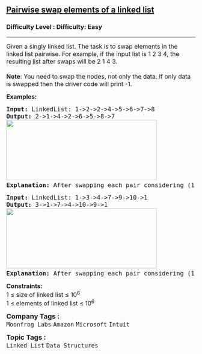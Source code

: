 <h2><a href="https://www.geeksforgeeks.org/problems/pairwise-swap-elements-of-a-linked-list-by-swapping-data/1?page=6&difficulty=Easy&sortBy=submissions">Pairwise swap elements of a linked list</a></h2><h3>Difficulty Level : Difficulty: Easy</h3><hr><div class="problems_problem_content__Xm_eO"><p><span style="font-size: 12pt;">Given a singly linked list. The task is to swap elements in the linked list pairwise. For example, if the input list is 1 2 3 4, the resulting list after swaps will be 2 1 4 3.<br><strong><br>Note</strong>: You need to swap the nodes, not only the data. If only data is swapped then the driver code will print -1.</span></p>
<p><span style="font-size: 12pt;"><strong>Examples:</strong></span></p>
<pre><span style="font-size: 12pt;"><strong>Input: </strong>LinkedList: 1-&gt;2-&gt;2-&gt;4-&gt;5-&gt;6-&gt;7-&gt;8
<strong>Output: </strong>2-&gt;1-&gt;4-&gt;2-&gt;6-&gt;5-&gt;8-&gt;7<br><img src="https://media.geeksforgeeks.org/img-practice/prod/addEditProblem/700024/Web/Other/blobid0_1723798948.png" width="400" height="160"><strong>
Explanation: </strong>After swapping each pair considering (1,2), (2, 4), (5, 6).. so on as pairs, we get 2, 1, 4, 2, 6, 5, 8, 7 as a new linked list.
</span></pre>
<pre><span style="font-size: 12pt;"><strong>Input: </strong>LinkedList: 1-&gt;3-&gt;4-&gt;7-&gt;9-&gt;10-&gt;1
<strong>Output: </strong>3-&gt;1-&gt;7-&gt;4-&gt;10-&gt;9-&gt;1<br><img src="https://media.geeksforgeeks.org/img-practice/prod/addEditProblem/700024/Web/Other/blobid1_1723798974.png" width="400" height="160"><strong>
Explanation: </strong>After swapping each pair considering (1,3), (4, 7), (9, 10).. so on as pairs, we get 3, 1, 7, 4, 10, 9, 1 as a new linked list.</span></pre>
<p><span style="font-size: 12pt;"><strong>Constraints:</strong><br>1 ≤ size of linked list ≤ 10<sup>6<br></sup>1 ≤ elements of linked list ≤ 10<sup>6</sup><sup><br></sup></span></p></div><p><span style=font-size:18px><strong>Company Tags : </strong><br><code>Moonfrog Labs</code>&nbsp;<code>Amazon</code>&nbsp;<code>Microsoft</code>&nbsp;<code>Intuit</code>&nbsp;<br><p><span style=font-size:18px><strong>Topic Tags : </strong><br><code>Linked List</code>&nbsp;<code>Data Structures</code>&nbsp;